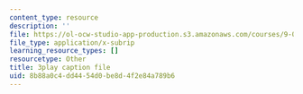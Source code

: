 ```yaml
---
content_type: resource
description: ''
file: https://ol-ocw-studio-app-production.s3.amazonaws.com/courses/9-00sc-introduction-to-psychology-fall-2011/8b88a0c4dd4454d0be8d4f2e84a789b6_yBYebcVw8Zk.vtt
file_type: application/x-subrip
learning_resource_types: []
resourcetype: Other
title: 3play caption file
uid: 8b88a0c4-dd44-54d0-be8d-4f2e84a789b6
---
```

